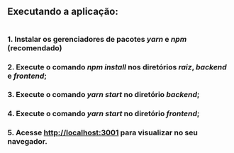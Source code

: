 <h2> Executando a aplicação: <h1>

  <h3>1. Instalar os gerenciadores de pacotes <i>yarn</i> e <i>npm</i> (recomendado)</h3>
  <h3>2. Execute o comando <i>npm install</i> nos diretórios <i>raiz</i>, <i>backend</i> e <i>frontend</i>;</h3>
  <h3>3. Execute o comando <i>yarn start</i> no diretório <i>backend</i>;</h3>
  <h3>4. Execute o comando <i>yarn start</i> no diretório <i>frontend</i>;</h3>
  <h3>5. Acesse <a href="http://localhost:3001">http://localhost:3001</a> para visualizar no seu navegador.</h3>  
